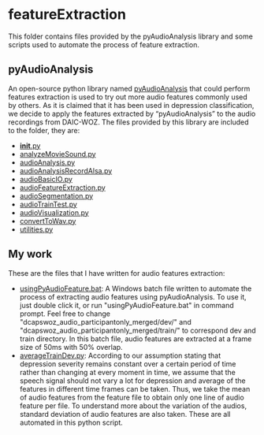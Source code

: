 # featureExtraction

This folder contains files provided by the pyAudioAnalysis library and some scripts used to automate the process of feature extraction.

## pyAudioAnalysis
An open-source python library named [pyAudioAnalysis](https://github.com/tyiannak/pyAudioAnalysis) that could perform features extraction is used to try out more audio features commonly used by others. As it is claimed that it has been used in depression classification, we decide to apply the features extracted by “pyAudioAnalysis” to the audio recordings from DAIC-WOZ. The files provided by this library are included to the folder, they are:
* [__init__.py](https://github.com/chanjunweimy/FYP_Submission/blob/master/code/featureExtraction/__init__.py)
* [analyzeMovieSound.py](https://github.com/chanjunweimy/FYP_Submission/blob/master/code/featureExtraction/analyzeMovieSound.py)
* [audioAnalysis.py](https://github.com/chanjunweimy/FYP_Submission/blob/master/code/featureExtraction/audioAnalysis.py)
* [audioAnalysisRecordAlsa.py](https://github.com/chanjunweimy/FYP_Submission/blob/master/code/featureExtraction/audioAnalysisRecordAlsa.py)
* [audioBasicIO.py](https://github.com/chanjunweimy/FYP_Submission/blob/master/code/featureExtraction/audioBasicIO.py)
* [audioFeatureExtraction.py](https://github.com/chanjunweimy/FYP_Submission/blob/master/code/featureExtraction/audioFeatureExtraction.py)
* [audioSegmentation.py](https://github.com/chanjunweimy/FYP_Submission/blob/master/code/featureExtraction/audioSegmentation.py)
* [audioTrainTest.py](https://github.com/chanjunweimy/FYP_Submission/blob/master/code/featureExtraction/audioTrainTest.py)
* [audioVisualization.py](https://github.com/chanjunweimy/FYP_Submission/blob/master/code/featureExtraction/audioVisualization.py)
* [convertToWav.py](https://github.com/chanjunweimy/FYP_Submission/blob/master/code/featureExtraction/convertToWav.py)
* [utilities.py](https://github.com/chanjunweimy/FYP_Submission/blob/master/code/featureExtraction/utilities.py)

## My work
These are the files that I have written for audio features extraction:
* [usingPyAudioFeature.bat](https://github.com/chanjunweimy/FYP_Submission/blob/master/code/featureExtraction/usingPyAudioFeature.bat): A Windows batch file written to automate the process of extracting audio features using pyAudioAnalysis. To use it, just double click it, or run "usingPyAudioFeature.bat" in command prompt. Feel free to change "dcapswoz_audio_participantonly_merged/dev/" and "dcapswoz_audio_participantonly_merged/train/" to correspond dev and train directory. In this batch file, audio features are extracted at a frame size of 50ms with 50% overlap.
* [averageTrainDev.py](https://github.com/chanjunweimy/FYP_Submission/blob/master/code/featureExtraction/averageTrainDev.py): According to our assumption stating that depression severity remains constant over a certain period of time rather than changing at every moment in time, we assume that the speech signal should not vary a lot for depression and average of the features in different time frames can be taken. Thus, we take the mean of audio features from the feature file to obtain only one line of audio feature per file. To understand more about the variation of the audios, standard deviation of audio features are also taken. These are all automated in this python script.
